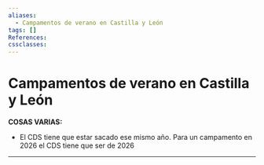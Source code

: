 ```yaml
---
aliases:
  - Campamentos de verano en Castilla y León
tags: []
References: 
cssclasses:
---
```

# Campamentos de verano en Castilla y León

**COSAS VARIAS:**
+ El CDS tiene que estar sacado ese mismo año. Para un campamento en 2026 el CDS tiene que ser de 2026

***